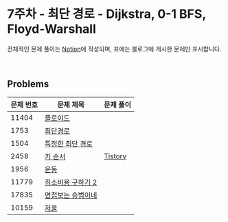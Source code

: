 # 7주차 - 최단 경로 - Dijkstra, 0-1 BFS, Floyd-Warshall
전체적인 문제 풀이는 [Notion](https://ro-el.notion.site/Dijkstra-0-1-BFS-Floyd-Warshall-3c44d2871ca742639b012eb0ae43a713)에 작성되며, 표에는 블로그에 게시한 문제만 표시합니다.

<br>

## Problems

| 문제 번호 | 문제 제목        | 문제 풀이                            |
|-------|---------------------------------------------------|----------------------|
| 11404 | [플로이드](https://www.acmicpc.net/problem/11404)      |                           |
| 1753 | [최단경로](https://www.acmicpc.net/problem/1753)      |                           |
| 1504 | [특정한 최단 경로](https://www.acmicpc.net/problem/1504)      |                           |
| 2458 | [키 순서](https://www.acmicpc.net/problem/2458)      | [Tistory](https://roel-yomojomo.tistory.com/entry/week7-study-Shortest-Path) |
| 1956 | [운동](https://www.acmicpc.net/problem/1956)      |                           |
| 11779 | [최소비용 구하기 2](https://www.acmicpc.net/problem/11779)      |                           |
| 17835 | [면접보는 승범이네](https://www.acmicpc.net/problem/17835)      |                           |
| 10159 | [저울](https://www.acmicpc.net/problem/10159)      |                           |

<br>
